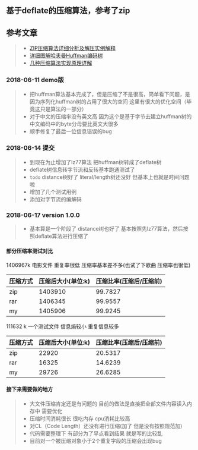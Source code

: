 ## 基于deflate的压缩算法，参考了zip

## 参考文章
> - [ZIP压缩算法详细分析及解压实例解释](https://www.cnblogs.com/esingchan/p/3958962.html)
> - [详细图解哈夫曼Huffman编码树](https://blog.csdn.net/FX677588/article/details/70767446)
> - [几种压缩算法实现原理详解](https://blog.csdn.net/ghevinn/article/details/45747465)

### 2018-06-11  demo版

> - 把huffman算法基本完成了，但是压缩了不是很高，简单看下问题，是因为序列化huffman树的占用了很大的空间 这里有很大的优化空间（毕竟这只是算法的一部分）
> - 对于中文的压缩率没有英文高  因为这个是基于字节去建立huffman树的 中文编码中的byte分母要比英文大很多
> - 顺手修复了最后一位信息错误的bug

### 2018-06-14 提交

> - 到现在为止增加了lz77算法 把huffman树转成了deflate树
> - deflate树信息转字节流和反转基本跑通测试了
> - `todo` distance树好了 literal/length树还没好 但基本上也就是时间问题啦
> - 增加了几个测试用例
> - 添加对字节流的编解码

### 2018-06-17 version 1.0.0

> - 基本算是一个阶段了 distance树也好了 基本按照先lz77算法，然后按照deflate算法进行压缩了

#### 部分压缩率测试对比

1406967k 电影文件 重复率很低 压缩率基本差不多(也试了下歌曲 压缩率也很低)

  |压缩方式|压缩后大小(单位:k)|压缩比率(压缩后/压缩前)|
  |:--|:--|:--|
  | zip | 1403910 | 99.7827|
  | rar | 1406345 | 99.9557 |
  | my | 1405906 | 99.9245 |

111632  k 一个测试文件 信息熵较小 重复信息较多

  |压缩方式|压缩后大小(单位:k)|压缩比率(压缩后/压缩前)|
  |:--|:--|:--|
  | zip | 22920 | 20.5317|
  | rar | 16325 | 14.6239 |
  | my | 29726 | 26.6285 |


#### 接下来需要做的地方

> - 大文件压缩肯定还是有问题的 目前的做法是直接把全部文件内容读入内存中 需要优化
> - 压缩时间消耗很长 很吃内存  cpu消耗比较高
> - 对CL（Code Length）还没有进行压缩(加了 但是没有按照规范加)
> - 代码需要整理下 有部分为了早点看到结果 就是写的比较乱
> - 目前对一个被压缩对象小于2个重复字段的压缩会出现bug